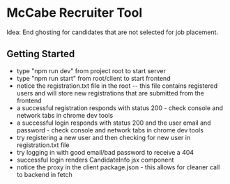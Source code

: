 # McCabe Recruiter Tool

Idea: End ghosting for candidates that are not selected for job placement.

## Getting Started

- type "npm run dev" from project root to start server
- type "npm run start" from root/client to start frontend
- notice the registration.txt file in the root -- this file contains registered users and will store new registrations that are submitted from the frontend
- a successful registration responds with status 200 - check console and network tabs in chrome dev tools
- a successful login responds with status 200 and the user email and password - check console and network tabs in chrome dev tools
- try registering a new user and then checking for new user in registration.txt file
- try logging in with good email/bad password to receive a 404
- successful login renders CandidateInfo jsx component
- notice the proxy in the client package.json - this allows for cleaner call to backend in fetch